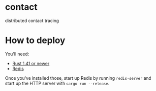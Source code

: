 # contact
distributed contact tracing

# How to deploy

You'll need:
- [Rust 1.41 or newer](https://www.rust-lang.org/learn/get-started)
- [Redis](https://redis.io/)

Once you've installed those, start up Redis by running `redis-server` and start up the HTTP server with `cargo run --release`.
